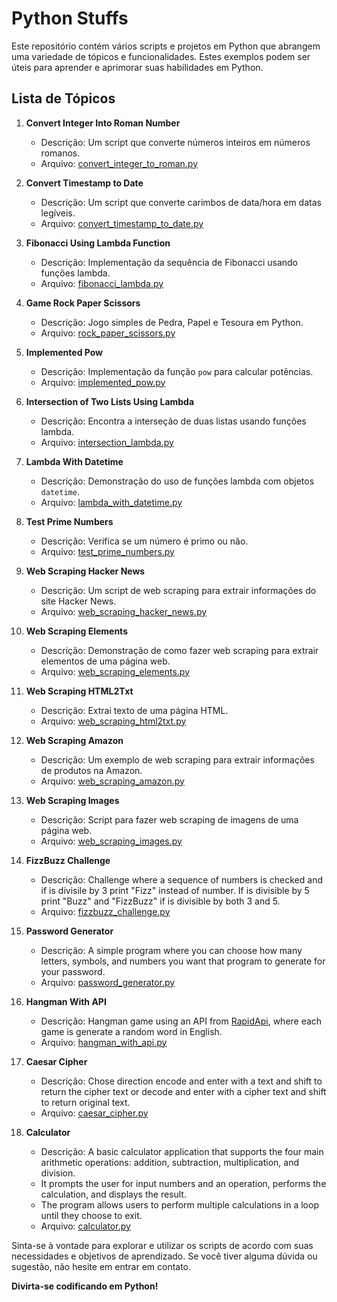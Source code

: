 # Python Stuffs

Este repositório contém vários scripts e projetos em Python que abrangem uma variedade de tópicos e funcionalidades. Estes exemplos podem ser úteis para aprender e aprimorar suas habilidades em Python. 

## Lista de Tópicos

1. **Convert Integer Into Roman Number**
   - Descrição: Um script que converte números inteiros em números romanos.
   - Arquivo: [convert_integer_to_roman.py](convert_integer_to_roman.py)

2. **Convert Timestamp to Date**
   - Descrição: Um script que converte carimbos de data/hora em datas legíveis.
   - Arquivo: [convert_timestamp_to_date.py](convert_timestamp_to_date.py)

3. **Fibonacci Using Lambda Function**
   - Descrição: Implementação da sequência de Fibonacci usando funções lambda.
   - Arquivo: [fibonacci_lambda.py](fibonacci_lambda.py)

4. **Game Rock Paper Scissors**
   - Descrição: Jogo simples de Pedra, Papel e Tesoura em Python.
   - Arquivo: [rock_paper_scissors.py](rock_paper_scissors.py)

5. **Implemented Pow**
   - Descrição: Implementação da função `pow` para calcular potências.
   - Arquivo: [implemented_pow.py](implemented_pow.py)

6. **Intersection of Two Lists Using Lambda**
   - Descrição: Encontra a interseção de duas listas usando funções lambda.
   - Arquivo: [intersection_lambda.py](intersection_lambda.py)

7. **Lambda With Datetime**
   - Descrição: Demonstração do uso de funções lambda com objetos `datetime`.
   - Arquivo: [lambda_with_datetime.py](lambda_with_datetime.py)

8. **Test Prime Numbers**
   - Descrição: Verifica se um número é primo ou não.
   - Arquivo: [test_prime_numbers.py](test_prime_numbers.py)

9. **Web Scraping Hacker News**
   - Descrição: Um script de web scraping para extrair informações do site Hacker News.
   - Arquivo: [web_scraping_hacker_news.py](web_scraping_hacker_news.py)

10. **Web Scraping Elements**
    - Descrição: Demonstração de como fazer web scraping para extrair elementos de uma página web.
    - Arquivo: [web_scraping_elements.py](web_scraping_elements.py)

11. **Web Scraping HTML2Txt**
    - Descrição: Extrai texto de uma página HTML.
    - Arquivo: [web_scraping_html2txt.py](web_scraping_html2txt.py)

12. **Web Scraping Amazon**
    - Descrição: Um exemplo de web scraping para extrair informações de produtos na Amazon.
    - Arquivo: [web_scraping_amazon.py](web_scraping_amazon.py)

13. **Web Scraping Images**
    - Descrição: Script para fazer web scraping de imagens de uma página web.
    - Arquivo: [web_scraping_images.py](web_scraping_images.py)

14. **FizzBuzz Challenge**
    - Descrição: Challenge where a sequence of numbers is checked and if is 
      divisile by 3 print "Fizz" instead of number. If is divisible by 5 
      print "Buzz" and "FizzBuzz" if is divisible by both 3 and 5.
    - Arquivo: [fizzbuzz_challenge.py](fizzbuzz_challenge.py)

15. **Password Generator**
    - Descrição: A simple program where you can choose how many letters, 
      symbols, and numbers you want that program to generate for your password.
    - Arquivo: [password_generator.py](password_generator.py)

16. **Hangman With API**
    - Descrição: Hangman game using an API from [RapidApi](https://wordsapiv1.p.rapidapi.com/words/), where 
      each game is generate a random word in English.
    - Arquivo: [hangman_with_api.py](hangman_with_api.py)

17. **Caesar Cipher**
    - Descrição: Chose direction encode and enter with a text and shift to return the cipher text or decode and enter with a cipher text and shift to return original text.
    - Arquivo: [caesar_cipher.py](caesar_cipher.py)

18. **Calculator**
    - Descrição: A basic calculator application that supports the four main arithmetic operations: addition, subtraction, multiplication, and division.
    - It prompts the user for input numbers and an operation, performs the calculation, and displays the result.
    - The program allows users to perform multiple calculations in a loop until they choose to exit.
    - Arquivo: [calculator.py](calculator.py)

Sinta-se à vontade para explorar e utilizar os scripts de acordo com suas necessidades e objetivos de aprendizado. Se você tiver alguma dúvida ou sugestão, não hesite em entrar em contato.

**Divirta-se codificando em Python!**
